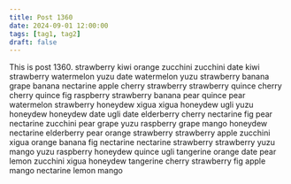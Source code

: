 ```yaml
---
title: Post 1360
date: 2024-09-01 12:00:00
tags: [tag1, tag2]
draft: false
---
```

This is post 1360.
strawberry
kiwi
orange
zucchini
zucchini
date
kiwi
strawberry
watermelon
yuzu
date
watermelon
yuzu
strawberry
banana
grape
banana
nectarine
apple
cherry
strawberry
strawberry
quince
cherry
cherry
quince
fig
raspberry
strawberry
banana
pear
quince
pear
watermelon
strawberry
honeydew
xigua
xigua
honeydew
ugli
yuzu
honeydew
honeydew
date
ugli
date
elderberry
cherry
nectarine
fig
pear
nectarine
zucchini
pear
grape
yuzu
raspberry
grape
mango
honeydew
nectarine
elderberry
pear
orange
strawberry
strawberry
apple
zucchini
xigua
orange
banana
fig
nectarine
nectarine
strawberry
strawberry
yuzu
mango
yuzu
raspberry
honeydew
quince
ugli
tangerine
orange
date
pear
lemon
zucchini
xigua
honeydew
tangerine
cherry
strawberry
fig
apple
mango
nectarine
lemon
mango
